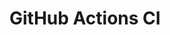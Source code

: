 # GitHub Actions CI































































































































































































































































































































































































































































































































































































































































































































































































































































































































































































































































































































































































































































































































































































































































































































































































































































































































































































































































































































































































































































































































































































































































































































































































































































































































































































































































































































































































































































































